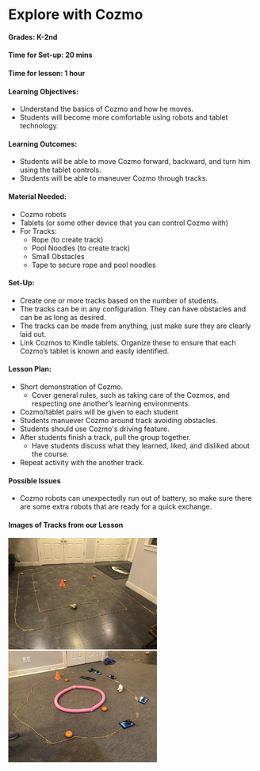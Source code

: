 # Explore with Cozmo
#### Grades: K-2nd
#### Time for Set-up: 20 mins
#### Time for lesson: 1 hour
#### Learning Objectives: 
  * Understand the basics of Cozmo and how he moves.
  * Students will become more comfortable using robots and tablet technology.
#### Learning Outcomes: 
  * Students will be able to move Cozmo forward, backward, and turn him using the tablet controls.
  * Students will be able to maneuver Cozmo through tracks.
#### Material Needed:
  * Cozmo robots
  * Tablets (or some other device that you can control Cozmo with)
  * For Tracks:
    * Rope (to create track)
    * Pool Noodles (to create track)
    * Small Obstacles
    * Tape to secure rope and pool noodles
#### Set-Up:
  * Create one or more tracks based on the number of students.
  * The tracks can be in any configuration. They can have obstacles and can be as long as desired.
  * The tracks can be made from anything, just make sure they are clearly laid out.
  * Link Cozmos to Kindle tablets. Organize these to ensure that each Cozmo’s tablet is known and easily identified.
#### Lesson Plan:
  * Short demonstration of Cozmo.
    * Cover general rules, such as taking care of the Cozmos, and respecting one another’s learning environments.
  * Cozmo/tablet pairs will be given to each student
  * Students manuever Cozmo around track avoiding obstacles.
   * Students should use Cozmo's driving feature.
  * After students finish a track, pull the group together.
    * Have students discuss what they learned, liked, and disliked about the course.
  * Repeat activity with the another track.
#### Possible Issues
  * Cozmo robots can unexpectedly run out of battery, so make sure there are some extra robots that are ready for a quick exchange.
#### Images of Tracks from our Lesson
<img src="images/Track1.jpg" width="300">
<img src="images/Track2.jpg" width="300">
